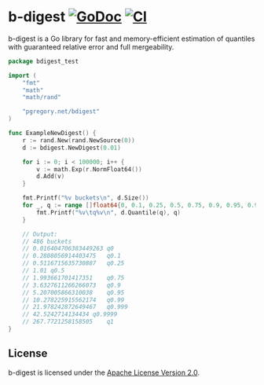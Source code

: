 # b-digest [![GoDoc][godoc-img]][godoc] [![CI][ci-img]][ci]

b-digest is a Go library for fast and memory-efficient estimation
of quantiles with guaranteed relative error and full mergeability.

```go
package bdigest_test

import (
	"fmt"
	"math"
	"math/rand"

	"pgregory.net/bdigest"
)

func ExampleNewDigest() {
	r := rand.New(rand.NewSource(0))
	d := bdigest.NewDigest(0.01)

	for i := 0; i < 100000; i++ {
		v := math.Exp(r.NormFloat64())
		d.Add(v)
	}

	fmt.Printf("%v buckets\n", d.Size())
	for _, q := range []float64{0, 0.1, 0.25, 0.5, 0.75, 0.9, 0.95, 0.99, 0.999, 0.9999, 1} {
		fmt.Printf("%v\tq%v\n", d.Quantile(q), q)
	}

	// Output:
	// 486 buckets
	// 0.016404706383449263	q0
	// 0.2808056914403475	q0.1
	// 0.5116715635730887	q0.25
	// 1.01	q0.5
	// 1.993661701417351	q0.75
	// 3.6327611266266073	q0.9
	// 5.207005866310038	q0.95
	// 10.278225915562174	q0.99
	// 21.978242872649467	q0.999
	// 42.5242714134434	q0.9999
	// 267.7721258158505	q1
}
```

## License

b-digest is licensed under the [Apache License Version 2.0](./LICENSE).

[godoc-img]: https://godoc.org/pgregory.net/bdigest?status.svg
[godoc]: https://godoc.org/pgregory.net/bdigest
[ci-img]: https://github.com/flyingmutant/bdigest/workflows/CI/badge.svg
[ci]: https://github.com/flyingmutant/bdigest/actions
